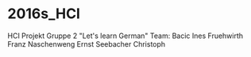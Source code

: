 # 2016s_HCI
HCI Projekt Gruppe 2 "Let's learn German"
Team: 	Bacic Ines 
Fruehwirth Franz
Naschenweng Ernst
Seebacher Christoph

